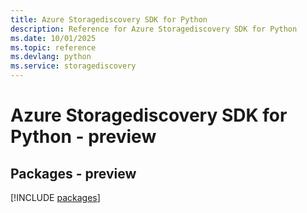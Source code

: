 ```yaml
---
title: Azure Storagediscovery SDK for Python
description: Reference for Azure Storagediscovery SDK for Python
ms.date: 10/01/2025
ms.topic: reference
ms.devlang: python
ms.service: storagediscovery
---
```

# Azure Storagediscovery SDK for Python - preview
## Packages - preview
[!INCLUDE [packages](storagediscovery-index.md)]